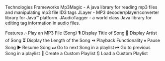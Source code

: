 Technologies Frameworks
Mp3Magic - A java library for reading mp3 files and manipulating mp3 file ID3 tags
JLayer - MP3 decoder/player/converter library for Java™ platform.
JAudioTagger - a world class Java library for editing tag information in audio files.

Features
🎶 Play an MP3 File (Song)
🎙 Display Title of Song
👤 Display Artist of Song
⏳ Display the Length of the Song
⏪ Playback Functionality
⏸ Pause Song
▶ Resume Song
⏭ Go to next Song in a playlist
⏮ Go to previous Song in a playlist
📃 Create a Custom Playlist
🔃 Load a Custom Playlist
